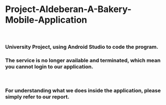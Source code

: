 # Project-Aldeberan-A-Bakery-Mobile-Application
<br>
<h3> University Project, using Android Studio to code the program.</h3>
<h3>The service is no longer available and terminated, which mean you cannot login to our application.</h3>
<br>
<h3>For understanding what we does inside the application, please simply refer to our report.</h3>
